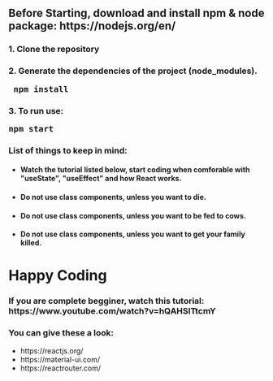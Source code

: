   <h2> Before Starting, download and install npm & node package: https://nodejs.org/en/
  <h3> 1. Clone the repository </h3>
  <h3> 2. Generate the dependencies of the project (node_modules). <pre> npm install </pre> </h3>
  <h3> 3. To run use: <pre>npm start</pre> </h3>
  <h3> List of things to keep in mind: </h3>
  <ul>
    <li> <h4> Watch the tutorial listed below, start coding when comforable with "useState", "useEffect" and how React works. </h4> </li>
    <li> <h4> Do not use class components, unless you want to die. </h4> </li>
    <li> <h4> Do not use class components, unless you want to be fed to cows.</h4> </li>
    <li> <h4> Do not use class components, unless you want to get your family killed. </h4> </li>
  </ul>
  <h1> Happy Coding </h1>
  <h3> If you are complete begginer, watch this tutorial: https://www.youtube.com/watch?v=hQAHSlTtcmY </h3>
  <h3> You can give these a look: </h3>
  <ul>
    <li>
      https://reactjs.org/
    </li>
    <li>
      https://material-ui.com/
    </li>
    <li>
      https://reactrouter.com/
    </li>
  </ul>
